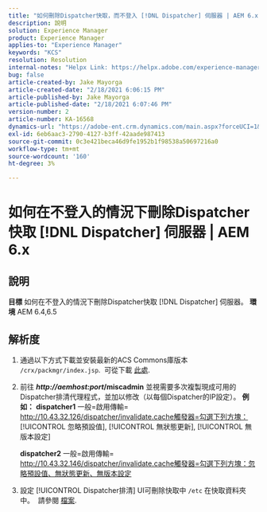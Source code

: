 ```yaml
---
title: "如何刪除Dispatcher快取，而不登入 [!DNL Dispatcher] 伺服器 | AEM 6.x"
description: 說明
solution: Experience Manager
product: Experience Manager
applies-to: "Experience Manager"
keywords: "KCS"
resolution: Resolution
internal-notes: "Helpx Link: https://helpx.adobe.com/experience-manager/kb/How-to-delete-the-dispatcher-cache-without-logging-into-the-Dispatchers-AEM.html"
bug: false
article-created-by: Jake Mayorga
article-created-date: "2/18/2021 6:06:15 PM"
article-published-by: Jake Mayorga
article-published-date: "2/18/2021 6:07:46 PM"
version-number: 2
article-number: KA-16568
dynamics-url: "https://adobe-ent.crm.dynamics.com/main.aspx?forceUCI=1&pagetype=entityrecord&etn=knowledgearticle&id=b0e344fb-1372-eb11-a812-00224809aac7"
exl-id: 6eb6aac3-2790-4127-b3ff-42aade987413
source-git-commit: 0c3e421beca46d9fe1952b1f98538a50697216a0
workflow-type: tm+mt
source-wordcount: '160'
ht-degree: 3%

---
```


# 如何在不登入的情況下刪除Dispatcher快取 [!DNL Dispatcher] 伺服器 | AEM 6.x

## 說明

<b>目標</b>
如何在不登入的情況下刪除Dispatcher快取 [!DNL Dispatcher] 伺服器。
<b>環境</b>
AEM 6.4,6.5


## 解析度


1. 通過以下方式下載並安裝最新的ACS Commons庫版本 `/crx/packmgr/index.jsp`.  可從下載 [此處](https://github.com/Adobe-Consulting-Services/acs-aem-commons/releases).
2. 前往 <b>*http://aemhost:port*/miscadmin</b> 並視需要多次複製現成可用的Dispatcher排清代理程式，並加以修改（以每個Dispatcher的IP設定）。
   <b>例如：</b>
   <b>dispatcher1</b>
一般=啟用傳輸= http://10.43.32.126/dispatcher/invalidate.cache觸發器=勾選下列方塊： [!UICONTROL 忽略預設值], [!UICONTROL 無狀態更新], [!UICONTROL 無版本設定]

   <b>dispatcher2</b>
一般=啟用傳輸= http://10.43.32.146/dispatcher/invalidate.cache觸發器=勾選下列方塊：忽略預設值、無狀態更新、無版本設定
3. 設定 [!UICONTROL Dispatcher排清] UI可刪除快取中 `/etc` 在快取資料夾中。  請參閱 [檔案](https://adobe-consulting-services.github.io/acs-aem-commons/features/dispatcher-flush-ui/index.html).
